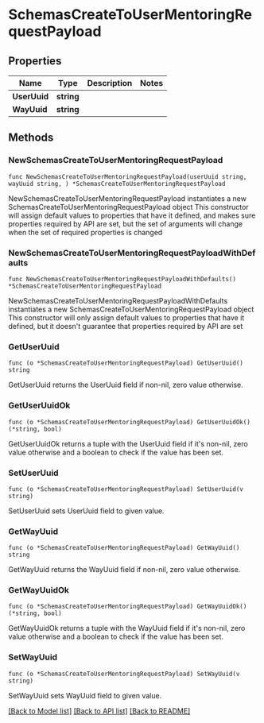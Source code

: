 # SchemasCreateToUserMentoringRequestPayload

## Properties

Name | Type | Description | Notes
------------ | ------------- | ------------- | -------------
**UserUuid** | **string** |  | 
**WayUuid** | **string** |  | 

## Methods

### NewSchemasCreateToUserMentoringRequestPayload

`func NewSchemasCreateToUserMentoringRequestPayload(userUuid string, wayUuid string, ) *SchemasCreateToUserMentoringRequestPayload`

NewSchemasCreateToUserMentoringRequestPayload instantiates a new SchemasCreateToUserMentoringRequestPayload object
This constructor will assign default values to properties that have it defined,
and makes sure properties required by API are set, but the set of arguments
will change when the set of required properties is changed

### NewSchemasCreateToUserMentoringRequestPayloadWithDefaults

`func NewSchemasCreateToUserMentoringRequestPayloadWithDefaults() *SchemasCreateToUserMentoringRequestPayload`

NewSchemasCreateToUserMentoringRequestPayloadWithDefaults instantiates a new SchemasCreateToUserMentoringRequestPayload object
This constructor will only assign default values to properties that have it defined,
but it doesn't guarantee that properties required by API are set

### GetUserUuid

`func (o *SchemasCreateToUserMentoringRequestPayload) GetUserUuid() string`

GetUserUuid returns the UserUuid field if non-nil, zero value otherwise.

### GetUserUuidOk

`func (o *SchemasCreateToUserMentoringRequestPayload) GetUserUuidOk() (*string, bool)`

GetUserUuidOk returns a tuple with the UserUuid field if it's non-nil, zero value otherwise
and a boolean to check if the value has been set.

### SetUserUuid

`func (o *SchemasCreateToUserMentoringRequestPayload) SetUserUuid(v string)`

SetUserUuid sets UserUuid field to given value.


### GetWayUuid

`func (o *SchemasCreateToUserMentoringRequestPayload) GetWayUuid() string`

GetWayUuid returns the WayUuid field if non-nil, zero value otherwise.

### GetWayUuidOk

`func (o *SchemasCreateToUserMentoringRequestPayload) GetWayUuidOk() (*string, bool)`

GetWayUuidOk returns a tuple with the WayUuid field if it's non-nil, zero value otherwise
and a boolean to check if the value has been set.

### SetWayUuid

`func (o *SchemasCreateToUserMentoringRequestPayload) SetWayUuid(v string)`

SetWayUuid sets WayUuid field to given value.



[[Back to Model list]](../README.md#documentation-for-models) [[Back to API list]](../README.md#documentation-for-api-endpoints) [[Back to README]](../README.md)


